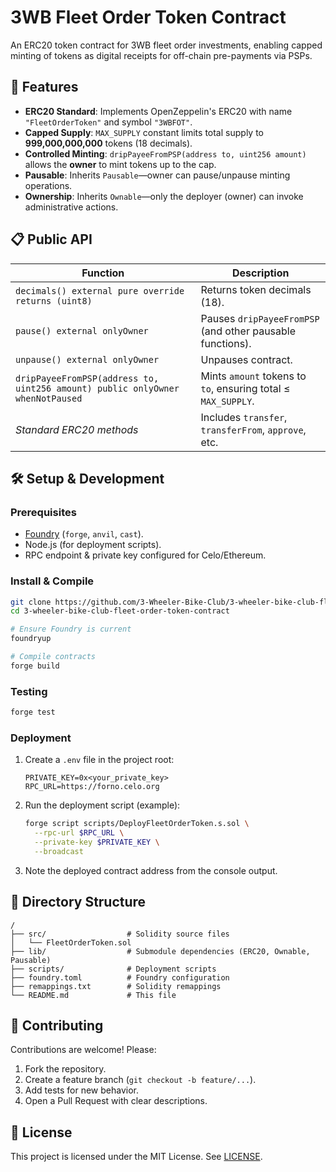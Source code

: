 # 3WB Fleet Order Token Contract

An ERC20 token contract for 3WB fleet order investments, enabling capped minting of tokens as digital receipts for off-chain pre-payments via PSPs.

## 🚀 Features

- **ERC20 Standard**: Implements OpenZeppelin's ERC20 with name `"FleetOrderToken"` and symbol `"3WBFOT"`.
- **Capped Supply**: `MAX_SUPPLY` constant limits total supply to **999,000,000,000** tokens (18 decimals).
- **Controlled Minting**: `dripPayeeFromPSP(address to, uint256 amount)` allows the **owner** to mint tokens up to the cap.
- **Pausable**: Inherits `Pausable`—owner can pause/unpause minting operations.
- **Ownership**: Inherits `Ownable`—only the deployer (owner) can invoke administrative actions.

## 📋 Public API

| Function                                                               | Description                                                |
| ---------------------------------------------------------------------- | ---------------------------------------------------------- |
| `decimals() external pure override returns (uint8)`                   | Returns token decimals (18).                               |
| `pause() external onlyOwner`                                          | Pauses `dripPayeeFromPSP` (and other pausable functions).  |
| `unpause() external onlyOwner`                                        | Unpauses contract.                                         |
| `dripPayeeFromPSP(address to, uint256 amount) public onlyOwner whenNotPaused` | Mints `amount` tokens to `to`, ensuring total ≤ `MAX_SUPPLY`. |
| *Standard ERC20 methods*                                              | Includes `transfer`, `transferFrom`, `approve`, etc.       |

## 🛠️ Setup & Development

### Prerequisites

- [Foundry](https://book.getfoundry.sh/) (`forge`, `anvil`, `cast`).
- Node.js (for deployment scripts).
- RPC endpoint & private key configured for Celo/Ethereum.

### Install & Compile

```bash
git clone https://github.com/3-Wheeler-Bike-Club/3-wheeler-bike-club-fleet-order-token-contract.git
cd 3-wheeler-bike-club-fleet-order-token-contract

# Ensure Foundry is current
foundryup

# Compile contracts
forge build
```

### Testing

```bash
forge test
```

### Deployment

1. Create a `.env` file in the project root:
   ```env
   PRIVATE_KEY=0x<your_private_key>
   RPC_URL=https://forno.celo.org
   ```
2. Run the deployment script (example):
   ```bash
   forge script scripts/DeployFleetOrderToken.s.sol \
     --rpc-url $RPC_URL \
     --private-key $PRIVATE_KEY \
     --broadcast
   ```
3. Note the deployed contract address from the console output.

## 📁 Directory Structure

```
/
├── src/                  # Solidity source files
│   └── FleetOrderToken.sol
├── lib/                  # Submodule dependencies (ERC20, Ownable, Pausable)
├── scripts/              # Deployment scripts
├── foundry.toml          # Foundry configuration
├── remappings.txt        # Solidity remappings
└── README.md             # This file
```

## 🤝 Contributing

Contributions are welcome! Please:
1. Fork the repository.
2. Create a feature branch (`git checkout -b feature/...`).
3. Add tests for new behavior.
4. Open a Pull Request with clear descriptions.

## 📄 License

This project is licensed under the MIT License. See [LICENSE](LICENSE).  
```

